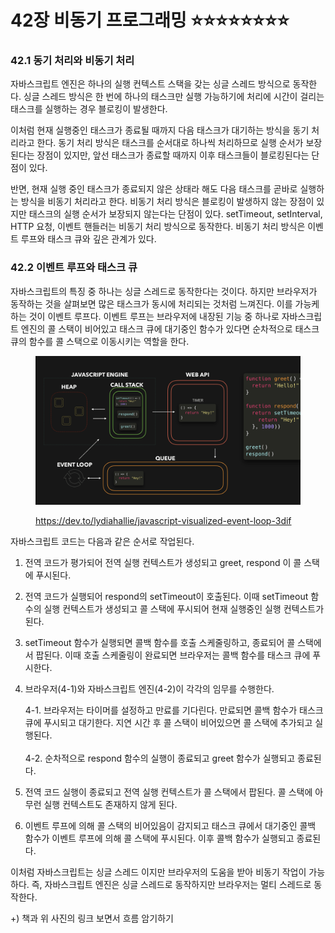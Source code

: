 # 42장 비동기 프로그래밍 ⭐⭐⭐⭐⭐⭐⭐⭐

### 42.1 동기 처리와 비동기 처리

자바스크립트 엔진은 하나의 실행 컨텍스트 스택을 갖는 싱글 스레드 방식으로 동작한다. 싱글 스레드 방식은 한 번에 하나의 태스크만 실행 가능하기에 처리에 시간이 걸리는 태스크를 실행하는 경우 블로킹이 발생한다.

이처럼 현재 실행중인 태스크가 종료될 때까지 다음 태스크가 대기하는 방식을 동기 처리라고 한다. 동기 처리 방식은 태스크를 순서대로 하나씩 처리하므로 실행 순서가 보장된다는 장점이 있지만, 앞선 태스크가 종료할 때까지 이후 태스크들이 블로킹된다는 단점이 있다.

반면, 현재 실행 중인 태스크가 종료되지 않은 상태라 해도 다음 태스크를 곧바로 실행하는 방식을 비동기 처리라고 한다. 비동기 처리 방식은 블로킹이 발생하지 않는 장점이 있지만 태스크의 실행 순서가 보장되지 않는다는 단점이 있다. setTimeout, setInterval, HTTP 요청, 이벤트 핸들러는 비동기 처리 방식으로 동작한다. 비동기 처리 방식은 이벤트 루프와 태스크 큐와 깊은 관계가 있다.



### 42.2 이벤트 루프와 태스크 큐

자바스크립트의 특징 중 하나는 싱글 스레드로 동작한다는 것이다. 하지만 브라우저가 동작하는 것을 살펴보면 많은 태스크가 동시에 처리되는 것처럼 느껴진다. 이를 가능케 하는 것이 이벤트 루프다. 이벤트 루프는 브라우저에 내장된 기능 중 하나로 자바스크립트 엔진의 콜 스택이 비어있고 태스크 큐에 대기중인 함수가 있다면 순차적으로 태스크 큐의 함수를 콜 스택으로 이동시키는 역할을 한다.

<figure><img src="../../.gitbook/assets/image (1) (1) (1) (1) (1) (1) (1) (1).png" alt=""><figcaption><p><a href="https://dev.to/lydiahallie/javascript-visualized-event-loop-3dif">https://dev.to/lydiahallie/javascript-visualized-event-loop-3dif</a></p></figcaption></figure>

자바스크립트 코드는 다음과 같은 순서로 작업된다.

1. 전역 코드가 평가되어 전역 실행 컨텍스트가 생성되고 greet, respond 이 콜 스택에 푸시된다.
2. 전역 코드가 실행되어 respond의 setTimeout이 호출된다. 이때 setTimeout 함수의 실행 컨텍스트가 생성되고 콜 스택에 푸시되어 현재 실행중인 실행 컨텍스트가 된다.&#x20;
3. setTimeout 함수가 실행되면 콜백 함수를 호출 스케줄링하고, 종료되어 콜 스택에서 팝된다. 이때 호출 스케줄링이 완료되면 브라우저는 콜백 함수를 태스크 큐에 푸시한다.
4.  브라우저(4-1)와 자바스크립트 엔진(4-2)이 각각의 임무를 수행한다.

    4-1. 브라우저는 타이머를 설정하고 만료를 기다린다. 만료되면 콜백 함수가 태스크 큐에 푸시되고 대기한다. 지연 시간 후 콜 스택이 비어있으면 콜 스택에 추가되고 실행된다.\
    \
    4-2. 순차적으로 respond 함수의 실행이 종료되고 greet 함수가 실행되고 종료된다.
5. 전역 코드 실행이 종료되고 전역 실행 컨텍스트가 콜 스택에서 팝된다. 콜 스택에 아무런 실행 컨텍스트도 존재하지 않게 된다.
6. 이벤트 루프에 의해 콜 스택의 비어있음이 감지되고 태스크 큐에서 대기중인 콜백 함수가 이벤트 루프에 의해 콜 스택에 푸시된다. 이후 콜백 함수가 실행되고 종료된다.

이처럼 자바스크립트는 싱글 스레드 이지만 브라우저의 도움을 받아 비동기 작업이 가능하다. 즉, 자바스크립트 엔진은 싱글 스레드로 동작하지만 브라우저는 멀티 스레드로 동작한다.



\+) 책과 위 사진의 링크 보면서 흐름 암기하기

